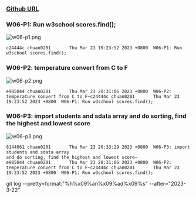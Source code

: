 ### [Github URL](https://github.com/Chuan0201/1112-1N-js-demo-211410302.git)

### W06-P1: Run w3school scores.find();

![w06-p1.png](https://erogcveccbzsyhbgputf.supabase.co/storage/v1/object/public/demo-xx/md_1N_img/w06-p1.png)

```
c24444c chuan0201       Thu Mar 23 19:23:52 2023 +0800  W06-P1: Run w3school scores.find();
```

### W06-P2: temperature convert from C to F

![w06-p2.png](https://yklkxuvilcamlqqnhytw.supabase.co/storage/v1/object/public/thu211410302/w06/w06-p2.png?t=2023-03-23T12%3A32%3A24.106Z)

```
e985044 chuan0201       Thu Mar 23 20:31:06 2023 +0800  W06-P2: temperature convert from C to F~c24444c chuan0201       Thu Mar 23 19:23:52 2023 +0800  W06-P1: Run w3school scores.find();
```

### W06-P3: import students and sdata array and do sorting, find the highest and lowest score

![w06-p3.png](https://yklkxuvilcamlqqnhytw.supabase.co/storage/v1/object/public/thu211410302/w06/w06-p3.png?t=2023-03-23T12%3A32%3A33.476Z)

```
8144061 chuan0201       Thu Mar 23 20:33:29 2023 +0800  W06-P3: import students and sdata array
and do sorting, find the highest and lowest score~
e985044 chuan0201       Thu Mar 23 20:31:06 2023 +0800  W06-P2: temperature convert from C to F~c24444c chuan0201       Thu Mar 23 19:23:52 2023 +0800  W06-P1: Run w3school scores.find();
```

git log --pretty=format:"%h%x09%an%x09%ad%x09%s" --after="2023-3-22"
